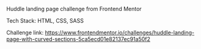 Huddle landing page challenge from Frontend Mentor

Tech Stack: HTML, CSS, SASS

Challenge link: https://www.frontendmentor.io/challenges/huddle-landing-page-with-curved-sections-5ca5ecd01e82137ec91a50f2